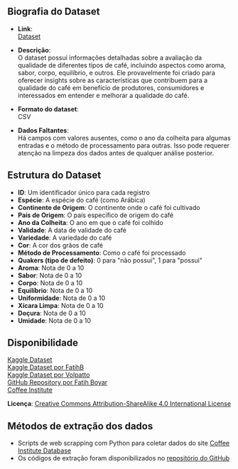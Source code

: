 ## Biografia do Dataset
- **Link**: <br>[Dataset](Coffee_Qlty.csv)

- **Descrição**: <br>O dataset possui informações detalhadas sobre a avaliação da qualidade de diferentes tipos de café, incluindo aspectos como aroma, sabor, corpo, equilíbrio, e outros. Ele provavelmente foi criado para oferecer insights sobre as características que contribuem para a qualidade do café em benefício de produtores, consumidores e interessados em entender e melhorar a qualidade do café.

- **Formato do dataset**: <br>CSV

- **Dados Faltantes**: <br>Há campos com valores ausentes, como o ano da colheita para algumas entradas e o método de processamento para outras. Isso pode requerer atenção na limpeza dos dados antes de qualquer análise posterior.

## Estrutura do Dataset
- **ID**: Um identificador único para cada registro
- **Espécie**: A espécie do café (como Arábica)
- **Continente de Origem**: O continente onde o café foi cultivado
- **País de Origem**: O país específico de origem do café
- **Ano da Colheita**: O ano em que o café foi colhido
- **Validade**: A data de validade do café
- **Variedade**: A variedade do café
- **Cor**: A cor dos grãos de café
- **Método de Processamento**: Como o café foi processado
- **Quakers (tipo de defeito)**: 0 para "não possui", 1 para "possui"
- **Aroma**: Nota de 0 a 10
- **Sabor**: Nota de 0 a 10
- **Corpo**: Nota de 0 a 10
- **Equilíbrio**: Nota de 0 a 10
- **Uniformidade**: Nota de 0 a 10
- **Xícara Limpa**: Nota de 0 a 10
- **Doçura**: Nota de 0 a 10
- **Umidade**: Nota de 0 a 10

## Disponibilidade
[Kaggle Dataset](https://www.kaggle.com/datasets/adampq/coffee-quality-with-locations-of-origin)<br>
[Kaggle Dataset por FatihB](https://www.kaggle.com/datasets/fatihb/coffee-quality-data-cqi)<br>
[Kaggle Dataset por Volpatto](https://www.kaggle.com/datasets/volpatto/coffee-quality-database-from-cqi)<br>
[GitHub Repository por Fatih Boyar](https://github.com/fatih-boyar/coffee-quality-data-CQI/tree/main)<br>
[Coffee Institute](https://www.coffeeinstitute.org/)<br>

**Licença**: [Creative Commons Attribution-ShareAlike 4.0 International License](https://creativecommons.org/licenses/by-sa/4.0/)

## Métodos de extração dos dados
- Scripts de web scrapping com Python para coletar dados do site [Coffee Institute Database](https://database.coffeeinstitute.org/)
- Os códigos de extração foram disponibilizados no [repositório do GitHub](https://github.com/jldbc/coffee-quality-database)
